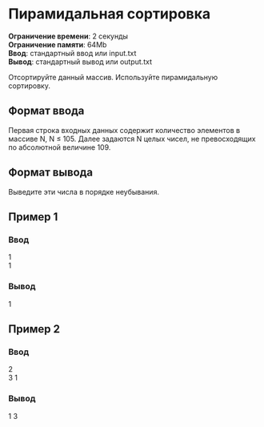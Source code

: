 # Пирамидальная сортировка

**Ограничение времени**: 2 секунды  
**Ограничение памяти**: 64Mb  
**Ввод**: стандартный ввод или input.txt  
**Вывод**: стандартный вывод или output.txt

Отсортируйте данный массив. Используйте пирамидальную сортировку.

## Формат ввода

Первая строка входных данных содержит количество элементов в массиве N, N ≤ 105. Далее задаются N целых чисел, не превосходящих по абсолютной величине 109.

## Формат вывода

Выведите эти числа в порядке неубывания.

## Пример 1

### Ввод

1  
1

### Вывод

1 

## Пример 2

### Ввод

2  
3 1

### Вывод

1 3